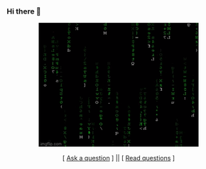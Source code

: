 ### Hi there 👋

<p align='center'>
    <img src="https://raw.githubusercontent.com/dominicg666/AMA-/main/5adso6.gif">
</p>

<p align='center'>
[ <a href='https://github.com/dominicg666/AMA-/issues/new'>Ask a question</a> ] ||
[ <a href='https://github.com/dominicg666/AMA-/issues?q=is%3Aissue+is%3Aclosed'>Read questions</a> ]
</p>

<!--
**dominicg666/dominicg666** is a ✨ _special_ ✨ repository because its `README.md` (this file) appears on your GitHub profile.

Here are some ideas to get you started:

- 🔭 I’m currently working on ...
- 🌱 I’m currently learning ...
- 👯 I’m looking to collaborate on ...
- 🤔 I’m looking for help with ...
- 💬 Ask me about ...
- 📫 How to reach me: ...
- 😄 Pronouns: ...
- ⚡ Fun fact: ...
-->
